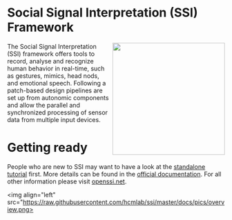 # Social Signal Interpretation (SSI) Framework 

<img align="right" width="260" src="http://hcm-lab.de/projects/ssi/wp-content/uploads/2017/02/ssi-logo.png">

The Social Signal Interpretation (SSI) framework offers tools to record, analyse and recognize human behavior in real-time, such as gestures, mimics, head nods, and emotional speech. Following a patch-based design pipelines are set up from autonomic components and allow the parallel and synchronized processing of sensor data from multiple input devices.

# Getting ready

People who are new to SSI may want to have a look at the [standalone tutorial](https://github.com/hcmlab/ssi-tutorial) first. More details can be found in the [official documentation](https://rawgit.com/hcmlab/ssi/master/docs/index.html). For all other information please visit [openssi.net](http://openssi.net/).

<img align="left" src="https://raw.githubusercontent.com/hcmlab/ssi/master/docs/pics/overview.png>




